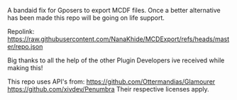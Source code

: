 A bandaid fix for Gposers to export MCDF files.
Once a better alternative has been made this repo will be going on life support.

Repolink:
https://raw.githubusercontent.com/NanaKhide/MCDExport/refs/heads/master/repo.json

Big thanks to all the help of the other Plugin Developers ive received while making this!

This repo uses API's from:
https://github.com/Ottermandias/Glamourer
https://github.com/xivdev/Penumbra
Their respective licenses apply.
